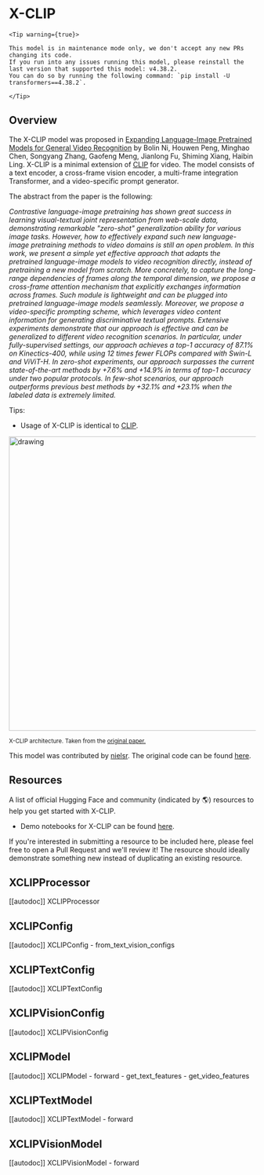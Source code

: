 <!--Copyright 2022 The HuggingFace Team. All rights reserved.

Licensed under the Apache License, Version 2.0 (the "License"); you may not use this file except in compliance with
the License. You may obtain a copy of the License at

http://www.apache.org/licenses/LICENSE-2.0

Unless required by applicable law or agreed to in writing, software distributed under the License is distributed on
an "AS IS" BASIS, WITHOUT WARRANTIES OR CONDITIONS OF ANY KIND, either express or implied. See the License for the
specific language governing permissions and limitations under the License.

⚠️ Note that this file is in Markdown but contain specific syntax for our doc-builder (similar to MDX) that may not be
rendered properly in your Markdown viewer.

-->

# X-CLIP

    <Tip warning={true}>

    This model is in maintenance mode only, we don't accept any new PRs changing its code.
    If you run into any issues running this model, please reinstall the last version that supported this model: v4.38.2.
    You can do so by running the following command: `pip install -U transformers==4.38.2`.

    </Tip>

## Overview

The X-CLIP model was proposed in [Expanding Language-Image Pretrained Models for General Video Recognition](https://arxiv.org/abs/2208.02816) by Bolin Ni, Houwen Peng, Minghao Chen, Songyang Zhang, Gaofeng Meng, Jianlong Fu, Shiming Xiang, Haibin Ling.
X-CLIP is a minimal extension of [CLIP](clip) for video. The model consists of a text encoder, a cross-frame vision encoder, a multi-frame integration Transformer, and a video-specific prompt generator.

The abstract from the paper is the following:

*Contrastive language-image pretraining has shown great success in learning visual-textual joint representation from web-scale data, demonstrating remarkable "zero-shot" generalization ability for various image tasks. However, how to effectively expand such new language-image pretraining methods to video domains is still an open problem. In this work, we present a simple yet effective approach that adapts the pretrained language-image models to video recognition directly, instead of pretraining a new model from scratch. More concretely, to capture the long-range dependencies of frames along the temporal dimension, we propose a cross-frame attention mechanism that explicitly exchanges information across frames. Such module is lightweight and can be plugged into pretrained language-image models seamlessly. Moreover, we propose a video-specific prompting scheme, which leverages video content information for generating discriminative textual prompts. Extensive experiments demonstrate that our approach is effective and can be generalized to different video recognition scenarios. In particular, under fully-supervised settings, our approach achieves a top-1 accuracy of 87.1% on Kinectics-400, while using 12 times fewer FLOPs compared with Swin-L and ViViT-H. In zero-shot experiments, our approach surpasses the current state-of-the-art methods by +7.6% and +14.9% in terms of top-1 accuracy under two popular protocols. In few-shot scenarios, our approach outperforms previous best methods by +32.1% and +23.1% when the labeled data is extremely limited.*

Tips:

- Usage of X-CLIP is identical to [CLIP](clip).

<img src="https://huggingface.co/datasets/huggingface/documentation-images/resolve/main/transformers/model_doc/xclip_architecture.png"
alt="drawing" width="600"/> 

<small> X-CLIP architecture. Taken from the <a href="https://arxiv.org/abs/2208.02816">original paper.</a> </small>

This model was contributed by [nielsr](https://huggingface.co/nielsr).
The original code can be found [here](https://github.com/microsoft/VideoX/tree/master/X-CLIP).

## Resources

A list of official Hugging Face and community (indicated by 🌎) resources to help you get started with X-CLIP.

- Demo notebooks for X-CLIP can be found [here](https://github.com/NielsRogge/Transformers-Tutorials/tree/master/X-CLIP).

If you're interested in submitting a resource to be included here, please feel free to open a Pull Request and we'll review it! The resource should ideally demonstrate something new instead of duplicating an existing resource.

## XCLIPProcessor

[[autodoc]] XCLIPProcessor

## XCLIPConfig

[[autodoc]] XCLIPConfig
    - from_text_vision_configs

## XCLIPTextConfig

[[autodoc]] XCLIPTextConfig

## XCLIPVisionConfig

[[autodoc]] XCLIPVisionConfig

## XCLIPModel

[[autodoc]] XCLIPModel
    - forward
    - get_text_features
    - get_video_features

## XCLIPTextModel

[[autodoc]] XCLIPTextModel
    - forward

## XCLIPVisionModel

[[autodoc]] XCLIPVisionModel
    - forward
